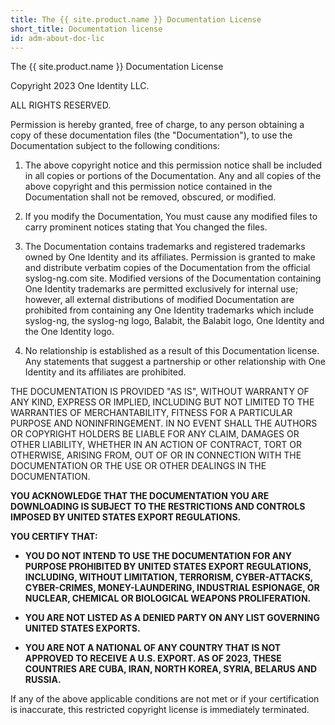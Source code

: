 ```yaml
---
title: The {{ site.product.name }} Documentation License
short_title: Documentation license
id: adm-about-doc-lic
---
```


The {{ site.product.name }} Documentation License

Copyright 2023 One Identity LLC.

ALL RIGHTS RESERVED.

Permission is hereby granted, free of charge, to any person obtaining a
copy of these documentation files (the \"Documentation\"), to use the
Documentation subject to the following conditions:

1. The above copyright notice and this permission notice shall be
    included in all copies or portions of the Documentation. Any and all
    copies of the above copyright and this permission notice contained
    in the Documentation shall not be removed, obscured, or modified.

2. If you modify the Documentation, You must cause any modified files
    to carry prominent notices stating that You changed the files.

3. The Documentation contains trademarks and registered trademarks
    owned by One Identity and its affiliates. Permission is granted to
    make and distribute verbatim copies of the Documentation from the
    official syslog-ng.com site. Modified versions of the Documentation
    containing One Identity trademarks are permitted exclusively for
    internal use; however, all external distributions of modified
    Documentation are prohibited from containing any One Identity
    trademarks which include syslog-ng, the syslog-ng logo, Balabit, the
    Balabit logo, One Identity and the One Identity logo.

4. No relationship is established as a result of this Documentation
    license. Any statements that suggest a partnership or other
    relationship with One Identity and its affiliates are prohibited.

THE DOCUMENTATION IS PROVIDED \"AS IS\", WITHOUT WARRANTY OF ANY KIND,
EXPRESS OR IMPLIED, INCLUDING BUT NOT LIMITED TO THE WARRANTIES OF
MERCHANTABILITY, FITNESS FOR A PARTICULAR PURPOSE AND NONINFRINGEMENT.
IN NO EVENT SHALL THE AUTHORS OR COPYRIGHT HOLDERS BE LIABLE FOR ANY
CLAIM, DAMAGES OR OTHER LIABILITY, WHETHER IN AN ACTION OF CONTRACT,
TORT OR OTHERWISE, ARISING FROM, OUT OF OR IN CONNECTION WITH THE
DOCUMENTATION OR THE USE OR OTHER DEALINGS IN THE DOCUMENTATION.

**YOU ACKNOWLEDGE THAT THE DOCUMENTATION YOU ARE DOWNLOADING IS SUBJECT
TO THE RESTRICTIONS AND CONTROLS IMPOSED BY UNITED STATES EXPORT
REGULATIONS.**

**YOU CERTIFY THAT:**

- **YOU DO NOT INTEND TO USE THE DOCUMENTATION FOR ANY PURPOSE
    PROHIBITED BY UNITED STATES EXPORT REGULATIONS, INCLUDING, WITHOUT
    LIMITATION, TERRORISM, CYBER-ATTACKS, CYBER-CRIMES,
    MONEY-LAUNDERING, INDUSTRIAL ESPIONAGE, OR NUCLEAR, CHEMICAL OR
    BIOLOGICAL WEAPONS PROLIFERATION.**

- **YOU ARE NOT LISTED AS A DENIED PARTY ON ANY LIST GOVERNING UNITED
    STATES EXPORTS.**

- **YOU ARE NOT A NATIONAL OF ANY COUNTRY THAT IS NOT APPROVED TO
    RECEIVE A U.S. EXPORT. AS OF 2023, THESE COUNTRIES ARE CUBA, IRAN,
    NORTH KOREA, SYRIA, BELARUS AND RUSSIA.**

If any of the above applicable conditions are not met or if your
certification is inaccurate, this restricted copyright license is
immediately terminated.
